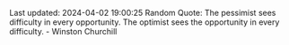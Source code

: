 Last updated: 2024-04-02 19:00:25
Random Quote: The pessimist sees difficulty in every opportunity. The optimist sees the opportunity in every difficulty. - Winston Churchill